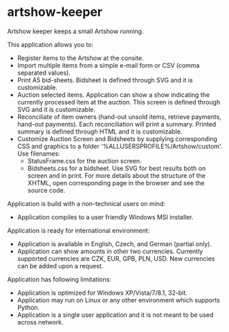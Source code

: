 artshow-keeper
==============

Artshow keeper keeps a small Artshow running.

This application allows you to:
* Register items to the Artshow at the consite.
* Import multiple items from a simple e-mail form or CSV (comma separated values).
* Print A5 bid-sheets. Bidsheet is defined through SVG and it is customizable.
* Auction selected items. Application can show a show indicating the currently
processed item at the auction. This screen is defined through SVG and it is customizable.
* Reconciliate of item owners (hand-out unsold items, retrieve payments, hand-out payments).
Each reconciliation will print a summary. Printed summary is defined through HTML and
it is customizable.
* Customize Auction Screen and Bidsheets by supplying corresponding CSS and graphics
to a folder '%ALLUSERSPROFILE%/Artshow/custom'. Use filenames:
  - StatusFrame.css for the auction screen.
  - Bidsheets.css for a bidsheet.
  Use SVG for best results both on screen and in print. For more details about the structure
  of the XHTML, open corresponding page in the browser and see the source code. 
  
Application is build with a non-technical users on mind:
* Application compiles to a user friendly Windows MSI installer.

Application is ready for international environment:
* Application is available in English, Czech, and German (partial only).
* Application can show amounts in other two currencies.
Currently supported currencies are CZK, EUR, GPB, PLN, USD.
New currencies can be added upon a request.

Application has following limitations:
* Application is optimized for Windows XP/Vista/7/8.1, 32-bit.
* Application may run on Linux or any other environment which supports Python.
* Application is a single user application and it is not meant to be used across network.
